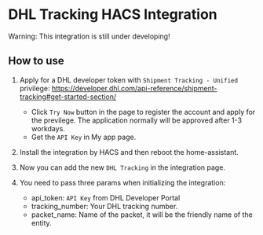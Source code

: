 # DHL Tracking HACS Integration

Warning: This integration is still under developing!

## How to use

1. Apply for a DHL developer token with `Shipment Tracking - Unified` privilege: https://developer.dhl.com/api-reference/shipment-tracking#get-started-section/

    - Click `Try Now` button in the page to register the account and apply for the previlege. The application normally will be approved after 1-3 workdays.
    - Get the `API Key` in My app page.

2. Install the integration by HACS and then reboot the home-assistant.
3. Now you can add the new `DHL Tracking` in the integration page.
4. You need to pass three params when initializing the integration:
    - api_token: `API Key` from DHL Developer Portal
    - tracking_number: Your DHL tracking number.
    - packet_name: Name of the packet, it will be the friendly name of the entity.
